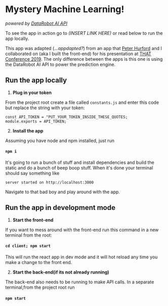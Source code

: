 # Mystery Machine Learning!

_powered by [DataRobot AI API](https://developers.datarobot.com)_

To see the app in action go to _(INSERT LINK HERE)_ or read below to run the app locally.

This app was adapted (_...appdapted?_) from an app that [Peter Hurford](https://github.com/peterhurford) and I collaborated on (aka I built the front-end) for his presentation at [THAT Conference 2019](www.thatconference.com). The only difference between the apps is this one is using the DataRobot AI API to power the prediction engine.

## Run the app locally

1. **Plug in your token**

From the project root create a file called `constants.js` and enter this code but replace the string with your token:

```
const API_TOKEN = "PUT_YOUR_TOKEN_INSIDE_THESE_QUOTES;
module.exports = API_TOKEN;
```

2. **Install the app**

Assuming you have node and npm installed, just run 

#### `npm i` 

It's going to run a bunch of stuff and install dependencies and build the static and do a bunch of beep boop stuff. When it's done your terminal should say something like

`
server started on http://localhost:3000
`

Navigate to that bad boy and play around with the app. 

## Run the app in development mode

1. **Start the front-end**

If you want to mess around with the front-end run this command in a new terminal from the root:

#### `cd client; npm start`

This will run the react app in dev mode and it will hot reload any time you make a change to the front end. 

2. **Start the back-end(if its not already running)**

The back-end also needs to be running to make API calls. In a separate terminal,from the project root run 

#### `npm start`


